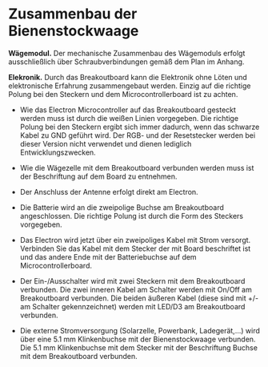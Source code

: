 # Zusammenbau der Bienenstockwaage [](id=zusammenbau-der-bienenstockwaage)

**Wägemodul.** Der mechanische Zusammenbau des Wägemoduls erfolgt ausschließlich über Schraubverbindungen gemäß dem Plan im Anhang.

**Elekronik.** Durch das Breakoutboard kann die Elektronik ohne Löten und elektronische Erfahrung zusammengebaut werden. Einzig auf die richtige Polung bei den Steckern und dem Microcontrollerboard ist zu achten.

* Wie das Electron Microcontroller auf das Breakoutboard gesteckt werden muss ist durch die weißen Linien vorgegeben. Die richtige Polung bei den Steckern ergibt sich immer dadurch, wenn das schwarze Kabel zu GND geführt wird. Der RGB- und der Resetstecker werden bei dieser Version nicht verwendet und dienen lediglich Entwicklungszwecken.

* Wie die Wägezelle mit dem Breakoutboard verbunden werden muss ist der Beschriftung auf dem Board zu entnehmen.

* Der Anschluss der Antenne erfolgt direkt am Electron.

* Die Batterie wird an die zweipolige Buchse am Breakoutboard angeschlossen. Die richtige Polung ist durch die Form des Steckers vorgegeben.

* Das Electron wird jetzt über ein zweipoliges Kabel mit Strom versorgt. Verbinden Sie das Kabel mit dem Stecker der mit Board beschriftet ist und das andere Ende mit der Batteriebuchse auf dem Microcontrollerboard.

* Der Ein-/Ausschalter wird mit zwei Steckern mit dem Breakoutboard verbunden. Die zwei inneren Kabel am Schalter werden mit On/Off am Breakoutboard verbunden. Die beiden  äußeren Kabel (diese sind mit +/- am Schalter gekennzeichnet) werden mit LED/D3 am Breakoutboard verbunden.

* Die externe Stromversorgung (Solarzelle, Powerbank, Ladegerät,...) wird über eine 5.1 mm Klinkenbuchse mit der Bienenstockwaage verbunden. Die 5.1 mm Klinkenbuchse mit dem Stecker mit der Beschriftung Buchse mit dem Breakoutboard verbunden.
